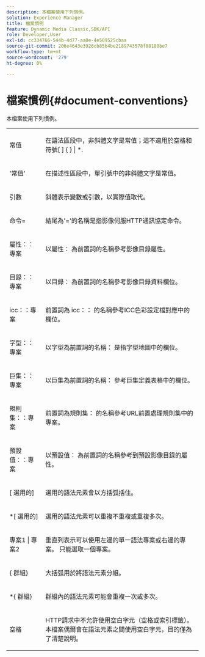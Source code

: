 ```yaml
---
description: 本檔案使用下列慣例。
solution: Experience Manager
title: 檔案慣例
feature: Dynamic Media Classic,SDK/API
role: Developer,User
exl-id: cc334766-544b-4d77-aa0e-4e509525cbaa
source-git-commit: 206e4643e3926cb85b4be2189743578f88180be7
workflow-type: tm+mt
source-wordcount: '279'
ht-degree: 0%

---
```


# 檔案慣例{#document-conventions}

本檔案使用下列慣例。

<table id="simpletable_8C9DB0DA5F2B4C068794415602B768CB"> 
 <tr class="strow"> 
  <td class="stentry"> <p>常值 </p> </td> 
  <td class="stentry"> <p>在語法區段中，非斜體文字是常值；這不適用於空格和符號[ ] { } | *. </p> </td> 
 </tr> 
 <tr class="strow"> 
  <td class="stentry"> <p>'常值' </p> </td> 
  <td class="stentry"> <p>在描述性區段中，單引號中的非斜體文字是常值。 </p> </td> 
 </tr> 
 <tr class="strow"> 
  <td class="stentry"> <p> <span class="varname">引數</span> </p> </td> 
  <td class="stentry"> <p>斜體表示變數或引數，以實際值取代。 </p> </td> 
 </tr> 
 <tr class="strow"> 
  <td class="stentry"> <p> <span class="codeph">命令= </span> </p> </td> 
  <td class="stentry"> <p>結尾為'='的名稱是指影像伺服HTTP通訊協定命令。 </p> </td> 
 </tr> 
 <tr class="strow"> 
  <td class="stentry"> <p> <span class="codeph">屬性：：專案</span> </p> </td> 
  <td class="stentry"> <p>以<span class="codeph">屬性： </span>為前置詞的名稱參考影像目錄屬性。 </p> </td> 
 </tr> 
 <tr class="strow"> 
  <td class="stentry"> <p> <span class="codeph">目錄：：專案</span> </p> </td> 
  <td class="stentry"> <p>以<span class="codeph">目錄： </span>為前置詞的名稱參考影像目錄資料欄位。 </p> </td> 
 </tr> 
 <tr class="strow"> 
  <td class="stentry"> <p> <span class="codeph"> icc：：專案</span> </p> </td> 
  <td class="stentry"> <p>前置詞為<span class="codeph"> icc：： </span>的名稱參考ICC色彩設定檔對應中的欄位。 </p> </td> 
 </tr> 
 <tr class="strow"> 
  <td class="stentry"> <p> <span class="codeph">字型：：專案</span> </p> </td> 
  <td class="stentry"> <p>以<span class="codeph">字型為前置詞的名稱： </span>是指字型地圖中的欄位。 </p> </td> 
 </tr> 
 <tr class="strow"> 
  <td class="stentry"> <p> <span class="codeph">巨集：：專案</span> </p> </td> 
  <td class="stentry"> <p>以<span class="codeph">巨集為前置詞的名稱： </span>參考巨集定義表格中的欄位。 </p> </td> 
 </tr> 
 <tr class="strow"> 
  <td class="stentry"> <p> <span class="codeph">規則集：：專案</span> </p> </td> 
  <td class="stentry"> <p>前置詞為<span class="codeph">規則集： </span>的名稱參考URL前置處理規則集中的專案。 </p> </td> 
 </tr> 
 <tr class="strow"> 
  <td class="stentry"> <p> <span class="codeph">預設值：：專案</span> </p> </td> 
  <td class="stentry"> <p>以<span class="codeph">預設值： </span>為前置詞的名稱參考到預設影像目錄的屬性。 </p> </td> 
 </tr> 
 <tr class="strow"> 
  <td class="stentry"> <p> <span class="codeph"> [ <span class="varname">選用的</span>] </span> </p> </td> 
  <td class="stentry"> <p>選用的語法元素會以方括弧括住。 </p> </td> 
 </tr> 
 <tr class="strow"> 
  <td class="stentry"> <p> <span class="codeph"> *[ <span class="varname">選用的</span>] </span> </p> </td> 
  <td class="stentry"> <p><span class="varname">選用的</span>語法元素可以重複不重複或重複多次。 </p> </td> 
 </tr> 
 <tr class="strow"> 
  <td class="stentry"> <p> <span class="codeph"> <span class="varname">專案1 </span>| <span class="varname">專案2 </span> </span> </p> </td> 
  <td class="stentry"> <p>垂直列表示可以使用左邊的單一語法專案或右邊的專案。 只能選取一個專案。 </p> </td> 
 </tr> 
 <tr class="strow"> 
  <td class="stentry"> <p> <span class="codeph"> { <span class="varname">群組</span>} </span> </p> </td> 
  <td class="stentry"> <p>大括弧用於將語法元素分組。 </p> </td> 
 </tr> 
 <tr class="strow"> 
  <td class="stentry"> <p> <span class="codeph"> *{ <span class="varname">群組</span>} </span> </p> </td> 
  <td class="stentry"> <p>群組內的語法元素可能會重複一次或多次。 </p> </td> 
 </tr> 
 <tr class="strow"> 
  <td class="stentry"> <p>空格 </p> </td> 
  <td class="stentry"> <p>HTTP請求中不允許使用空白字元（空格或索引標籤）。 本檔案偶爾會在語法元素之間使用空白字元，目的僅為了清楚說明。 </p> </td> 
 </tr> 
</table>
